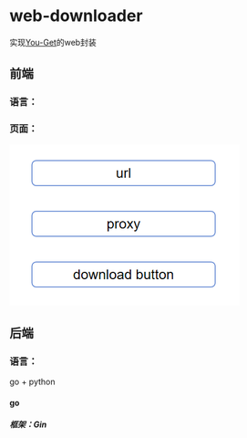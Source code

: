 # web-downloader

实现[You-Get](https://github.com/soimort/you-get)的web封装

## 前端

### 语言：

### 页面：

![image-20241029213335791](https://github.com/samuelygyu/web-downloader/blob/28db22acfe360c3e531f0e67acca8f07c6e284f5/image-20241029213335791.png)

## 后端

### 语言：

go + python

#### go

##### 框架：Gin

